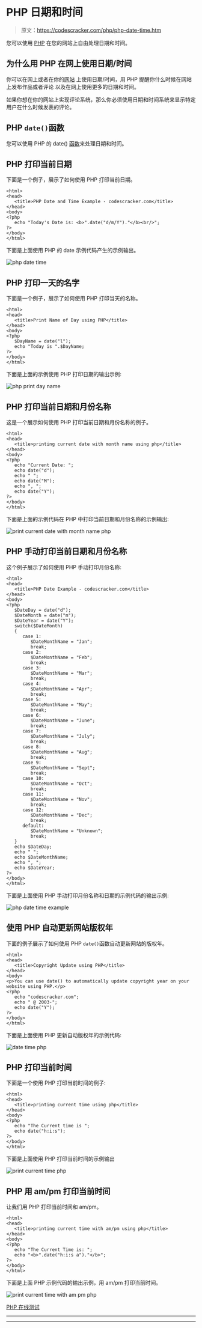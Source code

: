 # PHP 日期和时间

> 原文：<https://codescracker.com/php/php-date-time.htm>

您可以使用 [PHP](/php/index.htm) 在您的网站上自由处理日期和时间。

## 为什么用 PHP 在网上使用日期/时间

你可以在网上或者在你的[网站](/networking/web-sites-addresses-pages.htm) 上使用日期/时间，用 PHP 提醒你什么时候在网站上发布作品或者评论 以及在网上使用更多的日期和时间。

如果你想在你的网站上实现评论系统，那么你必须使用日期和时间系统来显示特定用户在什么时候发表的评论。

## PHP `date()`函数

您可以使用 PHP 的 date() [函数](/php/php-functions.htm)来处理日期和时间。

## PHP 打印当前日期

下面是一个例子，展示了如何使用 PHP 打印当前日期。

```
<html>
<head>
   <title>PHP Date and Time Example - codescracker.com</title>
</head>
<body>
<?php 
   echo "Today's Date is: <b>".date("d/m/Y")."</b><br/>";
?>
</body>
</html>
```

下面是上面使用 PHP 的 date 示例代码产生的示例输出。

![php date time](img/ecc44836b8e7548705b008b5115d5364.png)

## PHP 打印一天的名字

下面是一个例子，展示了如何使用 PHP 打印当天的名称。

```
<html>
<head>
   <title>Print Name of Day using PHP</title>
</head>
<body>
<?php 
   $DayName = date("l");
   echo "Today is ".$DayName;
?>
</body>
</html>
```

下面是上面的示例使用 PHP 打印日期的输出示例:

![php print day name](img/bb143fbcf54150ad61a6656f95fb6838.png)

## PHP 打印当前日期和月份名称

这是一个展示如何使用 PHP 打印当前日期和月份名称的例子。

```
<html>
<head>
   <title>printing current date with month name using php</title>
</head>
<body>
<?php
   echo "Current Date: ";
   echo date("d");
   echo " ";
   echo date("M");
   echo ", ";
   echo date("Y");
?>
</body>
</html>
```

下面是上面的示例代码在 PHP 中打印当前日期和月份名称的示例输出:

![print current date with month name php](img/f50f5e82e075634b19eab2b2e2105547.png)

## PHP 手动打印当前日期和月份名称

这个例子展示了如何使用 PHP 手动打印月份名称:

```
<html>
<head>
   <title>PHP Date Example - codescracker.com</title>
</head>
<body>
<?php 
   $DateDay = date("d");
   $DateMonth = date("m");
   $DateYear = date("Y");
   switch($DateMonth)
   {
      case 1:
         $DateMonthName = "Jan";
         break;
      case 2:
         $DateMonthName = "Feb";
         break;
      case 3:
         $DateMonthName = "Mar";
         break;
      case 4:
         $DateMonthName = "Apr";
         break;
      case 5:
         $DateMonthName = "May";
         break;
      case 6:
         $DateMonthName = "June";
         break;
      case 7:
         $DateMonthName = "July";
         break;
      case 8:
         $DateMonthName = "Aug";
         break;
      case 9:
         $DateMonthName = "Sept";
         break;
      case 10:
         $DateMonthName = "Oct";
         break;
      case 11:
         $DateMonthName = "Nov";
         break;
      case 12:
         $DateMonthName = "Dec";
         break;
      default:
         $DateMonthName = "Unknown";
         break;
   }
   echo $DateDay;
   echo " ";
   echo $DateMonthName;
   echo ", ";
   echo $DateYear;
?>
</body>
</html>
```

下面是上面使用 PHP 手动打印月份名称和日期的示例代码的输出示例:

![php date time example](img/ec87a1b8c75f64c6fc4f2c50aa4d014e.png)

## 使用 PHP 自动更新网站版权年

下面的例子展示了如何使用 PHP `date()`函数自动更新网站的版权年。

```
<html>
<head>
   <title>Copyright Update using PHP</title>
</head>
<body>
<p>You can use date() to automatically update copyright year on your website using PHP.</p>
<?php 
   echo "codescracker.com";
   echo " @ 2003-";
   echo date("Y");
?>
</body>
</html>
```

下面是上面使用 PHP 更新自动版权年的示例代码:

![date time php](img/adabd239bcd61f1fb0487c9566a0bba7.png)

## PHP 打印当前时间

下面是一个使用 PHP 打印当前时间的例子:

```
<html>
<head>
   <title>printing current time using php</title>
</head>
<body>
<?php
   echo "The Current time is ";
   echo date("h:i:s");
?>
</body>
</html>
```

下面是上面使用 PHP 打印当前时间的示例输出

![print current time php](img/bec817f50f11828a10e23bc475045b92.png)

## PHP 用 am/pm 打印当前时间

让我们用 PHP 打印当前时间和 am/pm。

```
<html>
<head>
   <title>printing current time with am/pm using php</title>
</head>
<body>
<?php
   echo "The Current Time is: ";
   echo "<b>".date("h:i:s a")."</b>";
?>
</body>
</html>
```

下面是上面 PHP 示例代码的输出示例，用 am/pm 打印当前时间。

![print current time with am pm php](img/0fab4be6607a05ce8f743f6a316091dc.png)

[PHP 在线测试](/exam/showtest.php?subid=8)

* * *

* * *